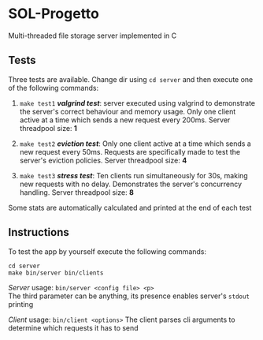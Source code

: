 # SOL-Progetto

Multi-threaded file storage server implemented in C

## Tests

Three tests are available. Change dir using `cd server` and then execute one of the following commands:

1.  `make test1`  **_valgrind test_**: server executed using valgrind to demonstrate the server's correct behaviour and memory usage. Only one client active at a time which sends a new request every 200ms. Server threadpool size: **1**

2.  `make test2`  **_eviction test_**: Only one client active at a time which sends a new request every 50ms. Requests are specifically made to test the server's eviction policies. Server threadpool size: **4**

3.  `make test3`  **_stress test_**: Ten clients run simultaneously for 30s, making new requests with no delay. Demonstrates the server's concurrency handling. Server threadpool size: **8**

Some stats are automatically calculated and printed at the end of each test
## Instructions
To test the app by yourself execute the following commands:
```
cd server
make bin/server bin/clients
```
_Server_ usage: `bin/server <config file> <p>`  
The third parameter can be anything, its presence enables server's `stdout` printing

_Client_ usage: `bin/client <options>`
The client parses cli arguments to determine which requests it has to send
